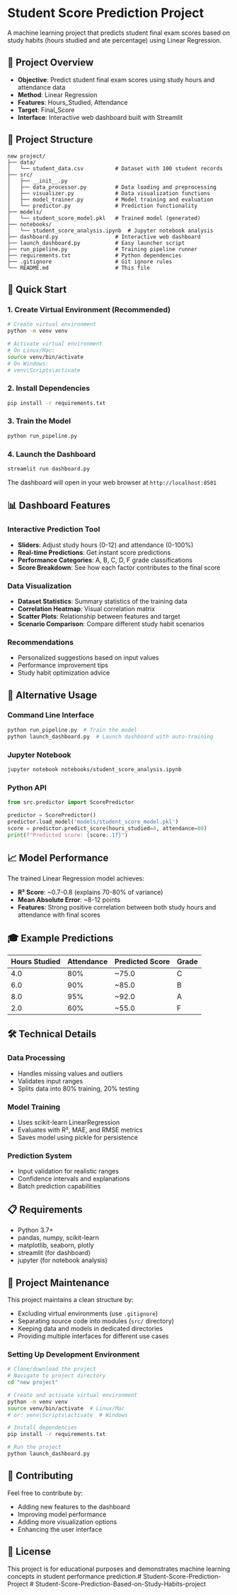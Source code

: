 # Student Score Prediction Project

A machine learning project that predicts student final exam scores based on study habits (hours studied and ate percentage) using Linear Regression.

## 🎯 Project Overview

- **Objective**: Predict student final exam scores using study hours and attendance data
- **Method**: Linear Regression
- **Features**: Hours_Studied, Attendance
- **Target**: Final_Score
- **Interface**: Interactive web dashboard built with Streamlit

## 📁 Project Structure

```
new project/
├── data/
│   └── student_data.csv          # Dataset with 100 student records
├── src/
│   ├── __init__.py
│   ├── data_processor.py         # Data loading and preprocessing
│   ├── visualizer.py             # Data visualization functions
│   ├── model_trainer.py          # Model training and evaluation
│   └── predictor.py              # Prediction functionality
├── models/
│   └── student_score_model.pkl   # Trained model (generated)
├── notebooks/
│   └── student_score_analysis.ipynb  # Jupyter notebook analysis
├── dashboard.py                  # Interactive web dashboard
├── launch_dashboard.py           # Easy launcher script
├── run_pipeline.py               # Training pipeline runner
├── requirements.txt              # Python dependencies
├── .gitignore                    # Git ignore rules
└── README.md                     # This file
```

## 🚀 Quick Start

### 1. Create Virtual Environment (Recommended)

```bash
# Create virtual environment
python -m venv venv

# Activate virtual environment
# On Linux/Mac:
source venv/bin/activate
# On Windows:
# venv\Scripts\activate
```

### 2. Install Dependencies

```bash
pip install -r requirements.txt
```

### 3. Train the Model

```bash
python run_pipeline.py
```

### 4. Launch the Dashboard

```bash
streamlit run dashboard.py
```

The dashboard will open in your web browser at `http://localhost:8501`

## 📊 Dashboard Features

### Interactive Prediction Tool
- **Sliders**: Adjust study hours (0-12) and attendance (0-100%)
- **Real-time Predictions**: Get instant score predictions
- **Performance Categories**: A, B, C, D, F grade classifications
- **Score Breakdown**: See how each factor contributes to the final score

### Data Visualization
- **Dataset Statistics**: Summary statistics of the training data
- **Correlation Heatmap**: Visual correlation matrix
- **Scatter Plots**: Relationship between features and target
- **Scenario Comparison**: Compare different study habit scenarios

### Recommendations
- Personalized suggestions based on input values
- Performance improvement tips
- Study habit optimization advice

## 🔧 Alternative Usage

### Command Line Interface
```bash
python run_pipeline.py  # Train the model
python launch_dashboard.py  # Launch dashboard with auto-training
```

### Jupyter Notebook
```bash
jupyter notebook notebooks/student_score_analysis.ipynb
```

### Python API
```python
from src.predictor import ScorePredictor

predictor = ScorePredictor()
predictor.load_model('models/student_score_model.pkl')
score = predictor.predict_score(hours_studied=4, attendance=80)
print(f"Predicted score: {score:.1f}")
```

## 📈 Model Performance

The trained Linear Regression model achieves:
- **R² Score**: ~0.7-0.8 (explains 70-80% of variance)
- **Mean Absolute Error**: ~8-12 points
- **Features**: Strong positive correlation between both study hours and attendance with final scores

## 🎓 Example Predictions

| Hours Studied | Attendance | Predicted Score | Grade |
|---------------|------------|-----------------|-------|
| 4.0           | 80%        | ~75.0           | C     |
| 6.0           | 90%        | ~85.0           | B     |
| 8.0           | 95%        | ~92.0           | A     |
| 2.0           | 60%        | ~55.0           | F     |

## 🛠️ Technical Details

### Data Processing
- Handles missing values and outliers
- Validates input ranges
- Splits data into 80% training, 20% testing

### Model Training
- Uses scikit-learn LinearRegression
- Evaluates with R², MAE, and RMSE metrics
- Saves model using pickle for persistence

### Prediction System
- Input validation for realistic ranges
- Confidence intervals and explanations
- Batch prediction capabilities

## 📋 Requirements

- Python 3.7+
- pandas, numpy, scikit-learn
- matplotlib, seaborn, plotly
- streamlit (for dashboard)
- jupyter (for notebook analysis)

## 🧹 Project Maintenance

This project maintains a clean structure by:
- Excluding virtual environments (use `.gitignore`)
- Separating source code into modules (`src/` directory)
- Keeping data and models in dedicated directories
- Providing multiple interfaces for different use cases

### Setting Up Development Environment

```bash
# Clone/download the project
# Navigate to project directory
cd "new project"

# Create and activate virtual environment
python -m venv venv
source venv/bin/activate  # Linux/Mac
# or: venv\Scripts\activate  # Windows

# Install dependencies
pip install -r requirements.txt

# Run the project
python launch_dashboard.py
```

## 🤝 Contributing

Feel free to contribute by:
- Adding new features to the dashboard
- Improving model performance
- Adding more visualization options
- Enhancing the user interface

## 📄 License

This project is for educational purposes and demonstrates machine learning concepts in student performance prediction.# Student-Score-Prediction-Project
#   S t u d e n t - S c o r e - P r e d i c t i o n - B a s e d - o n - S t u d y - H a b i t s - p r o j e c t  
 